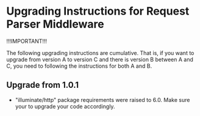 Upgrading Instructions for Request Parser Middleware
====================================================

!!!IMPORTANT!!!

The following upgrading instructions are cumulative. That is,
if you want to upgrade from version A to version C and there is
version B between A and C, you need to following the instructions
for both A and B.

Upgrade from 1.0.1
------------------

* "illuminate/http" package requirements were raised to 6.0. Make sure your to upgrade your code accordingly.
